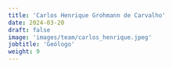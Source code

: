 ```yaml
---
title: 'Carlos Henrique Grohmann de Carvalho'
date: 2024-03-20
draft: false
image: 'images/team/carlos_henrique.jpeg'
jobtitle: 'Geólogo'
weight: 9
---
```

